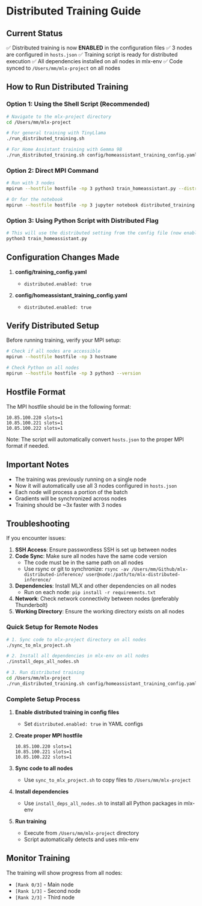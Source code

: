 # Distributed Training Guide

## Current Status
✅ Distributed training is now **ENABLED** in the configuration files
✅ 3 nodes are configured in `hosts.json`
✅ Training script is ready for distributed execution
✅ All dependencies installed on all nodes in mlx-env
✅ Code synced to `/Users/mm/mlx-project` on all nodes

## How to Run Distributed Training

### Option 1: Using the Shell Script (Recommended)
```bash
# Navigate to the mlx-project directory
cd /Users/mm/mlx-project

# For general training with TinyLlama
./run_distributed_training.sh

# For Home Assistant training with Gemma 9B
./run_distributed_training.sh config/homeassistant_training_config.yaml
```

### Option 2: Direct MPI Command
```bash
# Run with 3 nodes
mpirun --hostfile hostfile -np 3 python3 train_homeassistant.py --distributed

# Or for the notebook
mpirun --hostfile hostfile -np 3 jupyter notebook distributed_training.ipynb
```

### Option 3: Using Python Script with Distributed Flag
```bash
# This will use the distributed setting from the config file (now enabled)
python3 train_homeassistant.py
```

## Configuration Changes Made

1. **config/training_config.yaml**
   - `distributed.enabled: true`

2. **config/homeassistant_training_config.yaml**
   - `distributed.enabled: true`

## Verify Distributed Setup

Before running training, verify your MPI setup:
```bash
# Check if all nodes are accessible
mpirun --hostfile hostfile -np 3 hostname

# Check Python on all nodes
mpirun --hostfile hostfile -np 3 python3 --version
```

## Hostfile Format

The MPI hostfile should be in the following format:
```
10.85.100.220 slots=1
10.85.100.221 slots=1
10.85.100.222 slots=1
```

Note: The script will automatically convert `hosts.json` to the proper MPI format if needed.

## Important Notes

- The training was previously running on a single node
- Now it will automatically use all 3 nodes configured in `hosts.json`
- Each node will process a portion of the batch
- Gradients will be synchronized across nodes
- Training should be ~3x faster with 3 nodes

## Troubleshooting

If you encounter issues:

1. **SSH Access**: Ensure passwordless SSH is set up between nodes
2. **Code Sync**: Make sure all nodes have the same code version
   - The code must be in the same path on all nodes
   - Use rsync or git to synchronize: `rsync -av /Users/mm/Github/mlx-distributed-inference/ user@node:/path/to/mlx-distributed-inference/`
3. **Dependencies**: Install MLX and other dependencies on all nodes
   - Run on each node: `pip install -r requirements.txt`
4. **Network**: Check network connectivity between nodes (preferably Thunderbolt)
5. **Working Directory**: Ensure the working directory exists on all nodes

### Quick Setup for Remote Nodes

```bash
# 1. Sync code to mlx-project directory on all nodes
./sync_to_mlx_project.sh

# 2. Install all dependencies in mlx-env on all nodes
./install_deps_all_nodes.sh

# 3. Run distributed training
cd /Users/mm/mlx-project
./run_distributed_training.sh config/homeassistant_training_config.yaml
```

### Complete Setup Process

1. **Enable distributed training in config files**
   - Set `distributed.enabled: true` in YAML configs

2. **Create proper MPI hostfile**
   ```
   10.85.100.220 slots=1
   10.85.100.221 slots=1
   10.85.100.222 slots=1
   ```

3. **Sync code to all nodes**
   - Use `sync_to_mlx_project.sh` to copy files to `/Users/mm/mlx-project`

4. **Install dependencies**
   - Use `install_deps_all_nodes.sh` to install all Python packages in mlx-env

5. **Run training**
   - Execute from `/Users/mm/mlx-project` directory
   - Script automatically detects and uses mlx-env

## Monitor Training

The training will show progress from all nodes:
- `[Rank 0/3]` - Main node
- `[Rank 1/3]` - Second node  
- `[Rank 2/3]` - Third node
